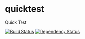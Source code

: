# quicktest
Quick Test

[![Build Status](https://travis-ci.org/alexwhin/quicktest.svg?branch=master)](https://travis-ci.org/alexwhin/quicktest)
[![Dependency Status](https://www.versioneye.com/user/projects/586508047c01f0003768abe2/badge.svg?style=flat-square)](https://www.versioneye.com/user/projects/586508047c01f0003768abe2)
